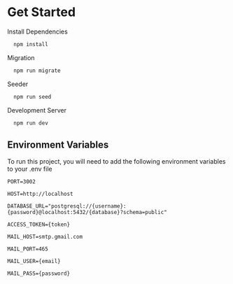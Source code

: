 
# Get Started





Install Dependencies

```bash
  npm install
```

Migration
```bash
  npm run migrate
```

Seeder
```bash
  npm run seed
```

Development Server
```bash
  npm run dev
```


## Environment Variables

To run this project, you will need to add the following environment variables to your .env file

`PORT=3002`

`HOST=http://localhost`

`DATABASE_URL="postgresql://{username}:{password}@localhost:5432/{database}?schema=public"`

`ACCESS_TOKEN={token}`

`MAIL_HOST=smtp.gmail.com`

`MAIL_PORT=465`

`MAIL_USER={email}`

`MAIL_PASS={password}`
